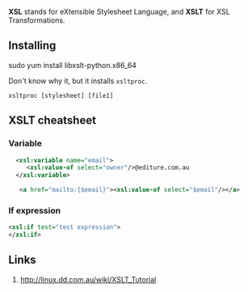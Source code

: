 **XSL** stands for eXtensible Stylesheet Language, and **XSLT** for XSL Transformations. 

## Installing

sudo yum install libxslt-python.x86_64

Don't know why it, but it installs `xsltproc`. 

`xsltproc [stylesheet] [file1]`

## XSLT cheatsheet

### Variable

```xml
  <xsl:variable name="email">
     <xsl:value-of select="owner"/>@editure.com.au
  </xsl:variable>

   <a href="mailto:{$email}"><xsl:value-of select="$email"/></a>
```

### If expression

```xml
<xsl:if test="test expression">
</xsl:if>
```

## Links

1. http://linux.dd.com.au/wiki/XSLT_Tutorial
